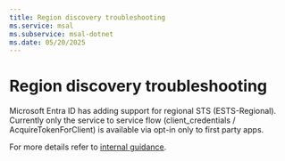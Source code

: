```yaml
---
title: Region discovery troubleshooting
ms.service: msal
ms.subservice: msal-dotnet
ms.date: 05/20/2025
---
```


# Region discovery troubleshooting

Microsoft Entra ID has adding support for regional STS (ESTS-Regional). Currently only the service to service flow (client_credentials / AcquireTokenForClient) is available via opt-in only to first party apps.

For more details refer to [internal guidance](https://aka.ms/msal/estsr/guidance).
